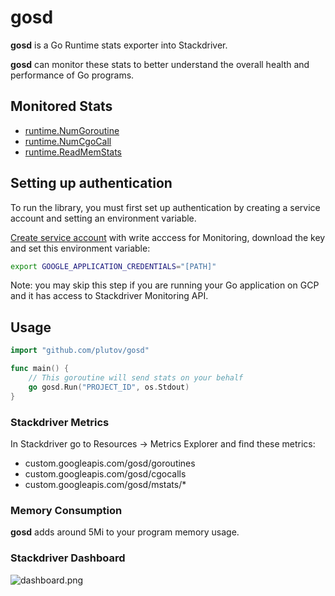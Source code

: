 # gosd

**gosd** is a Go Runtime stats exporter into Stackdriver.

**gosd** can monitor these stats to better understand the overall health and performance of Go programs.

## Monitored Stats

- [runtime.NumGoroutine](https://golang.org/pkg/runtime/debug/#Stack)
- [runtime.NumCgoCall](https://golang.org/pkg/runtime/#NumCgoCall)
- [runtime.ReadMemStats](https://golang.org/pkg/runtime/#ReadMemStats)

## Setting up authentication

To run the library, you must first set up authentication by creating a service account and setting an environment variable.

[Create service account](https://console.cloud.google.com/apis/credentials/serviceaccountkey) with write acccess for Monitoring, download the key and set this environment variable:


```bash
export GOOGLE_APPLICATION_CREDENTIALS="[PATH]"
```

Note: you may skip this step if you are running your Go application on GCP and it has access to Stackdriver Monitoring API.

## Usage

```go
import "github.com/plutov/gosd"

func main() {
    // This goroutine will send stats on your behalf
    go gosd.Run("PROJECT_ID", os.Stdout)
}
```

### Stackdriver Metrics

In Stackdriver go to Resources -> Metrics Explorer and find these metrics:

- custom.googleapis.com/gosd/goroutines
- custom.googleapis.com/gosd/cgocalls
- custom.googleapis.com/gosd/mstats/*

### Memory Consumption

**gosd** adds around 5Mi to your program memory usage.

### Stackdriver Dashboard

![dashboard.png](https://raw.githubusercontent.com/plutov/gosd/master/dashboard.png)